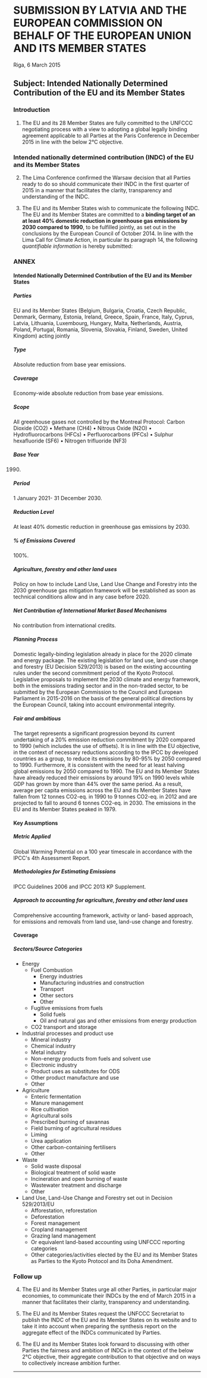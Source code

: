 # SUBMISSION BY LATVIA AND THE EUROPEAN COMMISSION ON BEHALF OF THE EUROPEAN UNION AND ITS MEMBER STATES 

Riga, 6 March 2015 

 

## Subject: Intended Nationally Determined Contribution of the EU and its Member States 

### Introduction 

1. The EU and its 28 Member States are fully committed to the UNFCCC negotiating process with a view to adopting a global legally binding agreement applicable to all Parties at the Paris Conference in December 2015 in line with the below 2°C objective. 

 

### Intended nationally determined contribution (INDC) of the EU and its Member States 

 2. The Lima Conference confirmed the Warsaw decision that all Parties ready to do so should communicate their INDC in the first quarter of 2015 in a manner that facilitates the clarity, transparency and understanding of the INDC. 

 3. The EU and its Member States wish to communicate the following INDC. The EU and its Member States are committed to a **binding target of an at least 40% domestic reduction in greenhouse gas emissions by 2030 compared to 1990**, to be fulfilled jointly, as set out in the conclusions by the European Council of October 2014. In line with the Lima Call for Climate Action, in particular its paragraph 14, the following *quantifiable information* is hereby submitted: 

### ANNEX 
#### Intended Nationally Determined Contribution of the EU and its Member States 
##### Parties 
EU and its Member States (Belgium, Bulgaria, Croatia, Czech Republic, Denmark, Germany, Estonia, Ireland, Greece, Spain, France, Italy, Cyprus, Latvia, Lithuania, Luxembourg, Hungary, Malta, Netherlands, Austria, Poland, Portugal, Romania, Slovenia, Slovakia, Finland, Sweden, United Kingdom) acting jointly 
##### Type 
Absolute reduction from base year emissions. 
##### Coverage 
Economy-wide absolute reduction from base year emissions.  
##### Scope 
All greenhouse gases not controlled by the Montreal Protocol: Carbon Dioxide (CO2) 
•  Methane (CH4) 
•  Nitrous Oxide (N2O) 
•  Hydrofluorocarbons (HFCs) 
•  Perfluorocarbons (PFCs) 
•  Sulphur hexafluoride (SF6) 
•  Nitrogen trifluoride (NF3) 
##### Base Year 
1990. 
##### Period 
1 January 2021- 31 December 2030.  
##### Reduction Level
At least 40% domestic reduction in greenhouse gas emissions by 2030. 
##### % of Emissions Covered
100%. 
##### Agriculture, forestry and other land uses  
Policy on how to include Land Use, Land Use Change and Forestry into the 2030 greenhouse gas mitigation framework will be established as soon as technical conditions allow and in any case before 2020. 
##### Net Contribution of International Market Based Mechanisms 
No contribution from international credits. 
##### Planning Process 
Domestic legally-binding legislation already in place for the 2020 climate and energy package. The existing legislation for land use, land-use change and forestry (EU Decision 529/2013) is based on the existing accounting rules under the second commitment period of the Kyoto Protocol. Legislative proposals to implement the 2030 climate and energy framework, both in the emissions trading sector and in the non-traded sector, to be submitted by the European Commission to the Council and European Parliament in 2015-2016 on the basis of the general political directions by the European Council, taking into account environmental integrity.  
##### Fair and ambitious  
The target represents a significant progression beyond its current undertaking of a 20% emission reduction commitment by 2020 compared to 1990 (which includes the use of offsets). It is in line with the EU objective, in the context of necessary reductions according to the IPCC by developed countries as a group, to reduce its emissions by 80-95% by 2050 compared to 1990. Furthermore, it is consistent with the need for at least halving global emissions by 2050 compared to 1990. The EU and its Member States have already reduced their emissions by around 19% on 1990 levels while GDP has grown by more than 44% over the same period. As a result, average per capita emissions across the EU and its Member States have fallen from 12 tonnes CO2-eq. in 1990 to 9 tonnes CO2-eq. in 2012 and are projected to fall to around 6 tonnes CO2-eq. in 2030. The emissions in the EU and its Member States peaked in 1979. 
#### Key Assumptions 
##### Metric Applied 
Global Warming Potential on a 100 year timescale in accordance with the IPCC's 4th Assessment Report. 
##### Methodologies for Estimating Emissions
IPCC Guidelines 2006 and IPCC 2013 KP Supplement. 
##### Approach to accounting for agriculture, forestry and other land uses 
Comprehensive accounting framework, activity or land- based approach, for emissions and removals from land use, land-use change and forestry. 
#### Coverage 
##### Sectors/Source Categories 
- Energy 
    - Fuel Combustion
        - Energy industries
        - Manufacturing industries and construction 
        - Transport 
        - Other sectors 
        - Other 
    - Fugitive emissions from fuels
        - Solid fuels
        - Oil and natural gas and other emissions from energy production
    - CO2 transport and storage 
- Industrial processes and product use 
    - Mineral industry
    - Chemical industry
    - Metal industry
    - Non-energy products from fuels and solvent use
    - Electronic industry
    - Product uses as substitutes for ODS
    - Other product manufacture and use
    - Other
- Agriculture
    - Enteric fermentation
    - Manure management
    - Rice cultivation
    - Agricultural soils
    - Prescribed burning of savannas
    - Field burning of agricultural residues
    - Liming
    - Urea application
    - Other carbon-containing fertilisers
    - Other
- Waste
    - Solid waste disposal
    - Biological treatment of solid waste
    - Incineration and open burning of waste
    - Wastewater treatment and discharge
    - Other
- Land Use, Land-Use Change and Forestry set out in Decision 529/2013/EU
    - Afforestation, reforestation
    - Deforestation
    - Forest management
    - Cropland management
    - Grazing land management
    - Or equivalent land-based accounting using UNFCCC reporting categories
    - Other categories/activities elected by the EU and its Member States as Parties to the Kyoto Protocol and its Doha Amendment. 

### Follow up 

4.  The EU and its Member States urge all other Parties, in particular major economies, to communicate their INDCs by the end of March 2015 in a manner that facilitates their clarity, transparency and understanding. 

5.  The EU and its Member States request the UNFCCC Secretariat to publish the INDC of the EU and its Member States on its website and to take it into account when preparing the synthesis report on the aggregate effect of the INDCs communicated by Parties. 

6.  The EU and its Member States look forward to discussing with other Parties the fairness and ambition of INDCs in the context of the below 2°C objective, their aggregate contribution to that objective and on ways to collectively increase ambition further. 

_____________ 
